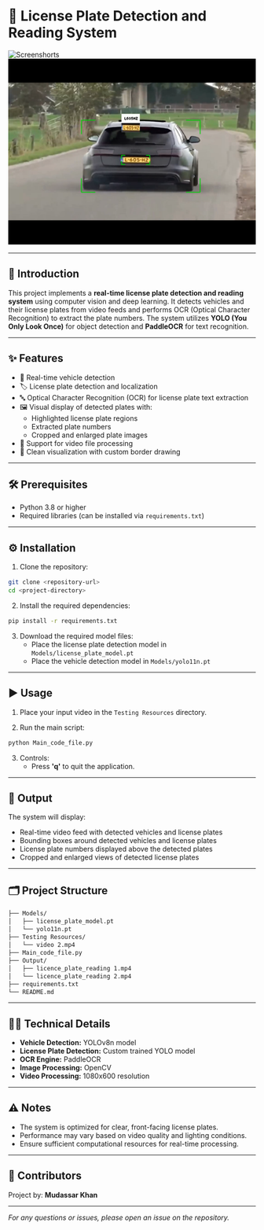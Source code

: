 # 🚗 License Plate Detection and Reading System

![Screenshorts](./Screenshort1.png)
![Screenshorts](./Screenshort2.png)

---

## 📖 Introduction
This project implements a **real-time license plate detection and reading system** using computer vision and deep learning. It detects vehicles and their license plates from video feeds and performs OCR (Optical Character Recognition) to extract the plate numbers. The system utilizes **YOLO (You Only Look Once)** for object detection and **PaddleOCR** for text recognition.

---

## ✨ Features
- 🚙 Real-time vehicle detection
- 🏷️ License plate detection and localization
- 🔤 Optical Character Recognition (OCR) for license plate text extraction
- 🖼️ Visual display of detected plates with:
  - Highlighted license plate regions
  - Extracted plate numbers
  - Cropped and enlarged plate images
- 🎥 Support for video file processing
- 🎨 Clean visualization with custom border drawing

---

## 🛠️ Prerequisites
- Python 3.8 or higher
- Required libraries (can be installed via `requirements.txt`)

---

## ⚙️ Installation
1. Clone the repository:
```bash
git clone <repository-url>
cd <project-directory>
```

2. Install the required dependencies:
```bash
pip install -r requirements.txt
```

3. Download the required model files:
   - Place the license plate detection model in `Models/license_plate_model.pt`
   - Place the vehicle detection model in `Models/yolo11n.pt`

---

## ▶️ Usage
1. Place your input video in the `Testing Resources` directory.

2. Run the main script:
```bash
python Main_code_file.py
```

3. Controls:
   - Press **'q'** to quit the application.

---

## 📂 Output
The system will display:
- Real-time video feed with detected vehicles and license plates
- Bounding boxes around detected vehicles and license plates
- License plate numbers displayed above the detected plates
- Cropped and enlarged views of detected license plates

---

## 🗂️ Project Structure 
```
├── Models/
│   ├── license_plate_model.pt
│   └── yolo11n.pt
├── Testing Resources/
│   └── video 2.mp4
├── Main_code_file.py
├── Output/
│   ├── licence_plate_reading 1.mp4
│   └── licence_plate_reading 2.mp4
├── requirements.txt
└── README.md
```

---

## 🧑‍💻 Technical Details
- **Vehicle Detection:** YOLOv8n model
- **License Plate Detection:** Custom trained YOLO model
- **OCR Engine:** PaddleOCR
- **Image Processing:** OpenCV
- **Video Processing:** 1080x600 resolution

---

## ⚠️ Notes
- The system is optimized for clear, front-facing license plates.
- Performance may vary based on video quality and lighting conditions.
- Ensure sufficient computational resources for real-time processing.

---

## 🙌 Contributors
Project by: **Mudassar Khan**

---

*For any questions or issues, please open an issue on the repository.*

